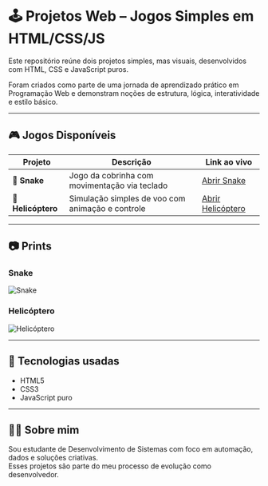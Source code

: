 # 🕹️ Projetos Web – Jogos Simples em HTML/CSS/JS

Este repositório reúne dois projetos simples, mas visuais, desenvolvidos com HTML, CSS e JavaScript puros.

Foram criados como parte de uma jornada de aprendizado prático em Programação Web e demonstram noções de estrutura, lógica, interatividade e estilo básico.

---

## 🎮 Jogos Disponíveis

| Projeto      | Descrição                                         | Link ao vivo |
|--------------|----------------------------------------------------|--------------|
| 🐍 **Snake** | Jogo da cobrinha com movimentação via teclado      | [Abrir Snake](https://2506roma.github.io/pwi2021II/Snake/) |
| 🚁 **Helicóptero** | Simulação simples de voo com animação e controle | [Abrir Helicóptero](https://2506roma.github.io/pwi2021II/Helicóptero/) |

---

## 📷 Prints

### Snake
![Snake](https://raw.githubusercontent.com/2506roma/pwi2021II/main/Snake/snake-preview.png)

### Helicóptero
![Helicóptero](https://raw.githubusercontent.com/2506roma/pwi2021II/main/Helicóptero/helicoptero-preview.png)

---

## 🚀 Tecnologias usadas

- HTML5
- CSS3
- JavaScript puro

---

## 👨‍💻 Sobre mim

Sou estudante de Desenvolvimento de Sistemas com foco em automação, dados e soluções criativas.  
Esses projetos são parte do meu processo de evolução como desenvolvedor.

